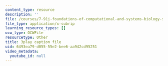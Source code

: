 ```yaml
---
content_type: resource
description: ''
file: /courses/7-91j-foundations-of-computational-and-systems-biology-spring-2014/6493ea79d05555e2bee6aa942cd95251_kUN6rJ21Hno.vtt
file_type: application/x-subrip
learning_resource_types: []
ocw_type: OCWFile
resourcetype: Other
title: 3play caption file
uid: 6493ea79-d055-55e2-bee6-aa942cd95251
video_metadata:
  youtube_id: null
---
```

